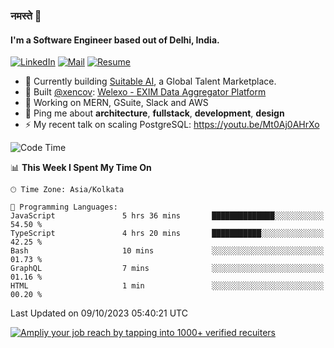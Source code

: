 ### नमस्ते 🙏

#### I'm a Software Engineer based out of Delhi, India.

[![LinkedIn](https://img.shields.io/badge/linkedin-%230077B5.svg)](https://linkedin.com/in/sambhav2612)
[![Mail](https://img.shields.io/badge/gmail-D14836)](mailto:sambhavjain2612@gmail.com)
[![Resume](https://img.shields.io/badge/resume-%23#FFFF00.svg)](https://mega.nz/file/IjA3yaoB#BFfQg1-aKva0piAd_wWs8Hf5dlnYRQ2ZkwtYwNMzBhA)

- 🏢 Currently building [Suitable AI](https://suitable.ai), a Global Talent Marketplace.
- 💅 Built [@xencov](https://github.com/xencov): [Welexo - EXIM Data Aggregator Platform](https://welexo.com)
- 🌱 Working on MERN, GSuite, Slack and AWS
- 💬 Ping me about **architecture**, **fullstack**, **development**, **design**
- ⚡️ My recent talk on scaling PostgreSQL: https://youtu.be/Mt0Aj0AHrXo

<!--START_SECTION:waka-->
![Code Time](http://img.shields.io/badge/Code%20Time-3%2C737%20hrs%2044%20mins-blue)

📊 **This Week I Spent My Time On** 

```text
🕑︎ Time Zone: Asia/Kolkata

💬 Programming Languages: 
JavaScript               5 hrs 36 mins       ██████████████░░░░░░░░░░░   54.50 % 
TypeScript               4 hrs 20 mins       ███████████░░░░░░░░░░░░░░   42.25 % 
Bash                     10 mins             ░░░░░░░░░░░░░░░░░░░░░░░░░   01.73 % 
GraphQL                  7 mins              ░░░░░░░░░░░░░░░░░░░░░░░░░   01.16 % 
HTML                     1 min               ░░░░░░░░░░░░░░░░░░░░░░░░░   00.20 % 
```


 Last Updated on 09/10/2023 05:40:21 UTC
<!--END_SECTION:waka-->

[![Ampliy your job reach by tapping into 1000+ verified recuiters](https://user-images.githubusercontent.com/19583619/212717528-45b497fd-e886-4452-90fe-93829667bd63.png)](https://suitable.ai)

